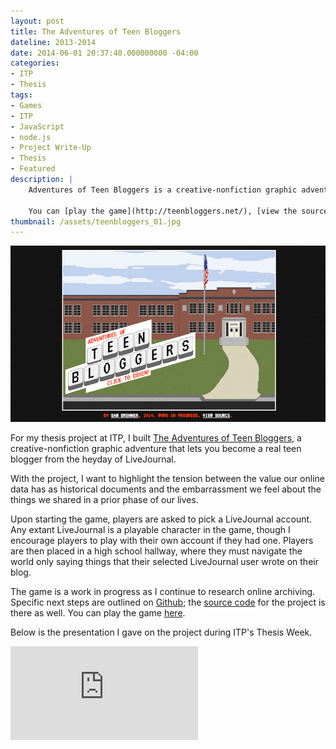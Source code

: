 ```yaml
---
layout: post
title: The Adventures of Teen Bloggers
dateline: 2013-2014
date: 2014-06-01 20:37:40.000000000 -04:00
categories:
- ITP
- Thesis
tags:
- Games
- ITP
- JavaScript
- node.js
- Project Write-Up
- Thesis
- Featured
description: |
    Adventures of Teen Bloggers is a creative-nonfiction graphic adventure that lets you become a real teen blogger from the heyday of LiveJournal.

    You can [play the game](http://teenbloggers.net/), [view the source code](https://github.com/sambrenner/teenbloggers/) and [read more about this project](/blog/the-adventures-of-teen-bloggers).
thumbnail: /assets/teenbloggers_01.jpg
---
```


<img class="img-responsive" alt="teenbloggers_01" src="/assets/teenbloggers_01.jpg" />

<p>For my thesis project at ITP, I built <a href="http://teenbloggers.net" target="_blank">The Adventures of Teen Bloggers</a>, a creative-nonfiction graphic adventure that lets you become a real teen blogger from the heyday of LiveJournal.</p>
<p>With the project, I want to highlight the tension between the value our online data has as historical documents and the embarrassment we feel about the things we shared in a prior phase of our lives.</p>
<p>Upon starting the game, players are asked to pick a LiveJournal account. Any extant LiveJournal is a playable character in the game, though I encourage players to play with their own account if they had one. Players are then placed in a high school hallway, where they must navigate the world only saying things that their selected LiveJournal user wrote on their blog.</p>
<p>The game is a work in progress as I continue to research online archiving. Specific next steps are outlined on <a href="https://github.com/sambrenner/teenbloggers/issues?page=1&amp;state=open" target="_blank">Github</a>; the <a href="https://github.com/sambrenner/teenbloggers/" target="_blank">source code</a> for the project is there as well. You can play the game <a href="http://teenbloggers.net" target="_blank">here</a>.</p>
<p>Below is the presentation I gave on the project during ITP's Thesis Week.</p>

<div class="embed-responsive embed-responsive-16by9">
<iframe src="https://player.vimeo.com/video/97018381" class="embed-responsive-item" frameborder="0" webkitallowfullscreen mozallowfullscreen allowfullscreen></iframe>
</div>

